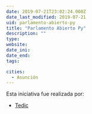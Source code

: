 ```yaml
---
date: 2019-07-21T23:02:24.000Z
date_last_modified: 2019-07-21
uid: parlamento-abierto-py
title: "Parlamento Abierto Py"
description: ""
type: 
website: 
date_ini: 
date_end: 
tags:

cities: 
  - Asunción
---
```


Esta iniciativa fue realizada por:

- [Tedic](/organizaciones/tedic)

